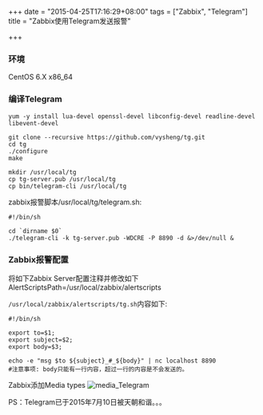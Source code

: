 +++
date = "2015-04-25T17:16:29+08:00"
tags = ["Zabbix", "Telegram"]
title = "Zabbix使用Telegram发送报警"

+++

### 环境

CentOS 6.X x86_64

### 编译Telegram

    yum -y install lua-devel openssl-devel libconfig-devel readline-devel libevent-devel

    git clone --recursive https://github.com/vysheng/tg.git
    cd tg
    ./configure
    make

    mkdir /usr/local/tg
    cp tg-server.pub /usr/local/tg
    cp bin/telegram-cli /usr/local/tg


zabbix报警脚本/usr/local/tg/telegram.sh:

    #!/bin/sh

    cd `dirname $0`
    ./telegram-cli -k tg-server.pub -WDCRE -P 8890 -d &>/dev/null &

### Zabbix报警配置

将如下Zabbix Server配置注释并修改如下
AlertScriptsPath=/usr/local/zabbix/alertscripts

`/usr/local/zabbix/alertscripts/tg.sh`内容如下:

    #!/bin/sh

    export to=$1;
    export subject=$2;
    export body=$3;

    echo -e "msg $to ${subject}_#_${body}" | nc localhost 8890
    #注意事项: body只能有一行内容，超过一行的内容是不会发送的。

Zabbix添加Media types
![media_Telegram](http://m114-static.qiniudn.com/img/media_Telegram.png)

PS：Telegram已于2015年7月10日被天朝和谐。。。
